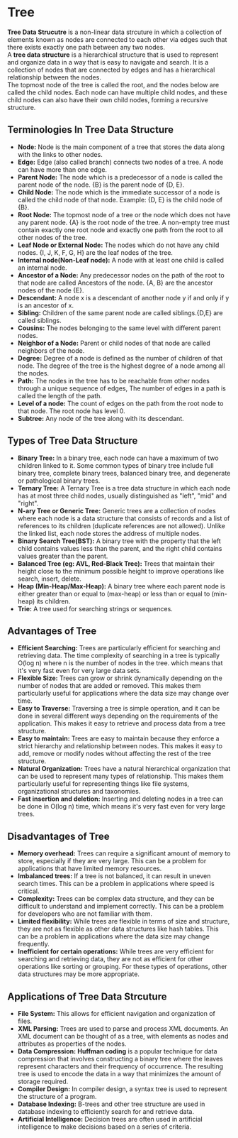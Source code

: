 # Tree

<b>Tree Data Strucutre</b> is a non-linear data strcuture in which a collection of elements known as nodes are connected to each other via edges such that there exists exactly one path between any two nodes.
<br/>
A <b>tree data structure</b> is a hierarchical structure that is used to represent and organize data in a way that is easy to navigate and search. It is a collection of nodes that are connected by edges and has a hierarchical relationship between the nodes.
<br/>
The topmost node of the tree is called the root, and the nodes below are called the child nodes. Each node can have multiple child nodes, and these child nodes can also have their own child nodes, forming a recursive structure.


## Terminologies In Tree Data Structure

* <b>Node:</b> Node is the main component of a tree that stores the data along with the links to other nodes.
* <b>Edge:</b> Edge (also called branch) connects two nodes of a tree. A node can have more than one edge.
* <b>Parent Node:</b> The node which is a predecessor of a node is called the parent node of the node. {B} is the parent node of {D, E}.
* <b>Child Node:</b> The node which is the immediate successor of a node is called the child node of that node. Example: {D, E} is the child node of {B}.
* <b>Root Node:</b> The topmost node of a tree or the node which does not have any parent node. {A} is the root node of the tree. A non-empty tree must contain exactly one root node and exactly one path from the root to all other nodes of the tree.
* <b>Leaf Node or External Node:</b> The nodes which do not have any child nodes. {I, J, K, F, G, H} are the leaf nodes of the tree.
* <b>Internal node(Non-Leaf node):</b> A node with at least one child is called an internal node.
* <b>Ancestor of a Node:</b> Any predecessor nodes on the path of the root to that node are called Ancestors of the node. {A, B} are the ancestor nodes of the node {E}.
* <b>Descendant:</b> A node x is a descendant of another node y if and only if y is an ancestor of x.
* <b>Sibling:</b> Children of the same parent node are called siblings.{D,E} are called siblings.
* <b>Cousins:</b> The nodes belonging to the same level with different parent nodes.
* <b>Neighbor of a Node:</b> Parent or child nodes of that node are called neighbors of the node.
* <b>Degree:</b> Degree of a node is defined as the number of children of that node. The degree of the tree is the highest degree of a node among all the nodes.
* <b>Path:</b> The nodes in the tree has to be reachable from other nodes through a unique sequence of edges, The number of edges in a path is called the length of the path.
* <b>Level of a node:</b> The count of edges on the path from the root node to that node. The root node has level 0.
* <b>Subtree:</b> Any node of the tree along with its descendant.


## Types of Tree Data Structure

* <b>Binary Tree:</b> In a binary tree, each node can have a maximum of two children linked to it. Some common types of binary tree include full binary tree, complete binary trees, balanced binary tree, and degenerate or pathological binary trees.
* <b>Ternary Tree:</b> A Ternary Tree is a tree data structure in which each node has at most three child nodes, usually distinguished as "left", "mid" and "right".
* <b>N-ary Tree or Generic Tree:</b> Generic trees are a collection of nodes where each node is a data structure that consists of records and a list of references to its children (duplicate references are not allowed). Unlike the linked list, each node stores the address of multiple nodes.
* <b>Binary Search Tree(BST):</b> A binary tree with the property that the left child contains values less than the parent, and the right child contains values greater than the parent.
* <b>Balanced Tree (eg: AVL, Red-Black Tree):</b> Trees that maintain their height close to the minimum possible height to improve operations like search, insert, delete.
* <b>Heap (Min-Heap/Max-Heap):</b> A binary tree where each parent node is either greater than or equal to (max-heap) or less than or equal to (min-heap) its children.
* <b>Trie:</b> A tree used for searching strings or sequences.


## Advantages of Tree

* <b>Efficient Searching:</b> Trees are particularly efficient for searching and retrieving data. The time complexity of searching in a tree is typically O(log n) where n is the number of nodes in the tree. which means that it's very fast even for very large data sets.
* <b>Flexible Size:</b> Trees can grow or shrink dynamically depending on the number of nodes that are added or removed. This makes them particularly useful for applications where the data size may change over time.
* <b>Easy to Traverse:</b> Traversing a tree is simple operation, and it can be done in several different ways depending on the requirements of the application. This makes it easy to retrieve and process data from a tree structure.
* <b>Easy to maintain:</b> Trees are easy to maintain because they enforce a strict hierarchy and relationship between nodes. This makes it easy to add, remove or modify nodes without affecting the rest of the tree structure.
* <b>Natural Organization:</b> Trees have a natural hierarchical organization that can be used to represent many types of relationship. This makes them particularly useful for representing things like file systems, organizational structures and taxonomies.
* <b>Fast insertion and deletion:</b> Inserting and deleting nodes in a tree can be done in O(log n) time, which means it's very fast even for very large trees.


## Disadvantages of Tree

* <b>Memory overhead:</b>  Trees can require a significant amount of memory to store, especially if they are very large. This can be a problem for applications that have limited memory resources.
* <b>Imbalanced trees:</b> If a tree is not balanced, it can result in uneven search times. This can be a problem in applications where speed is critical.
* <b>Complexity:</b> Trees can be complex data structure, and they can be difficult to understand and implement correctly. This can be a problem for developers who are not familiar with them.
* <b>Limited flexibility:</b> While trees are flexible in terms of size and structure, they are not as flexible as other data structures like hash tables. This can be a problem in applications where the data size may change frequently.
* <b>Inefficient for certain operations:</b> While trees are very efficient for searching and retrieving data, they are not as efficient for other operations like sorting or grouping. For these types of operations, other data structures may be more appropriate.


## Applications of Tree Data Strcuture

* <b>File System:</b> This allows for efficient navigation and organization of files.
* <b>XML Parsing:</b> Trees are used to parse and process XML documents. An XML document can be thought of as a tree, with elements as nodes and attributes as properties of the nodes.
* <b>Data Compression:</b> <b>Huffman coding</b> is a popular technique for data compression that involves constructing a binary tree where the leaves represent characters and their frequency of occurrence. The resulting tree is used to encode the data in a way that minimizes the amount of storage required.
* <b>Compiler Design:</b> In compiler design, a syntax tree is used to represent the structure of a program.
* <b>Database Indexing:</b> B-trees and other tree structure are used in database indexing to efficiently search for and retrieve data.
* <b>Artificial Intelligence:</b> Decision trees are often used in artificial intelligence to make decisions based on a series of criteria.
